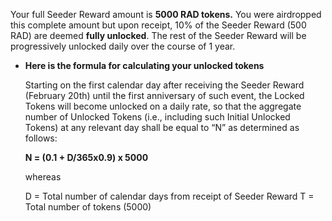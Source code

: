Your full Seeder Reward amount is **5000 RAD tokens.** You were airdropped this complete amount but upon receipt, 10% of the Seeder Reward (500 RAD) are deemed **fully unlocked**. The rest of the Seeder Reward will be progressively unlocked daily over the course of 1 year.

- **Here is the formula for calculating your unlocked tokens**

    Starting on the first calendar day after receiving the Seeder Reward (February 20th) until the first anniversary of such event, the Locked Tokens will become unlocked on a daily rate, so that the aggregate number of Unlocked Tokens (i.e., including such Initial Unlocked Tokens) at any relevant day shall be equal to “N” as determined as follows:

    **N = (0.1 + D/365x0.9) x 5000**

    whereas

    D = Total number of calendar days from receipt of Seeder Reward
    T = Total number of tokens (5000)